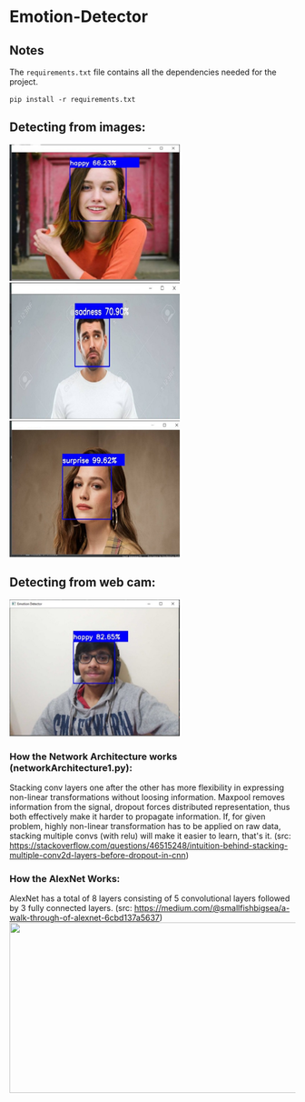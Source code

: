 # Emotion-Detector
## Notes
The `requirements.txt` file contains all the dependencies needed for the project.
```
pip install -r requirements.txt
```
## Detecting from images:
<img src="github-images/1.jpeg" width="300" height="240">
<img src="github-images/2.jpeg" width="300" height="240">
<img src="github-images/3.jpeg" width="300" height="240">

## Detecting from web cam:
<img src="github-images/5.jpeg" width="300" height="240">

### How the Network Architecture works (networkArchitecture1.py):
Stacking conv layers one after the other has more flexibility in expressing non-linear transformations without loosing information. Maxpool removes information from the signal, dropout forces distributed representation, thus both effectively make it harder to propagate information. If, for given problem, highly non-linear transformation has to be applied on raw data, stacking multiple convs (with relu) will make it easier to learn, that's it. 
(src: https://stackoverflow.com/questions/46515248/intuition-behind-stacking-multiple-conv2d-layers-before-dropout-in-cnn)

### How the AlexNet Works:
AlexNet has a total of 8 layers consisting of 5 convolutional layers followed by 3 fully connected layers.
(src: https://medium.com/@smallfishbigsea/a-walk-through-of-alexnet-6cbd137a5637)
<img src="https://miro.medium.com/max/3072/1*qyc21qM0oxWEuRaj-XJKcw.png" width="800" height="300">
